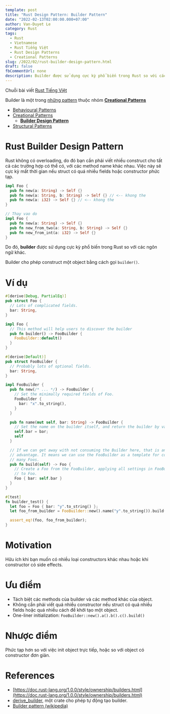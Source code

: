 ```yaml
---
template: post
title: "Rust Design Pattern: Builder Pattern"
date: "2022-02-13T02:00:00.000+07:00"
author: Van-Duyet Le
category: Rust
tags:
  - Rust
  - Vietnamese
  - Rust Tiếng Việt
  - Rust Design Patterns
  - Creational Patterns
slug: /2022/02/rust-builder-design-pattern.html
draft: false
fbCommentUrl: none
description: Builder được sử dụng cực kỳ phổ biến trong Rust so với các ngôn ngữ khác, bởi vì Rust không có overloading.
---
```


<div class="noti">Chuỗi bài viết <a href="/tag/rust-tiếng-việt/">Rust Tiếng Việt</a></div>

<div class="toc">
  <p>Builder là một trong <a href="/tag/rust-design-patterns">những pattern</a> thuộc nhóm <strong><a href="/tag/creational-patterns">Creational Patterns<a/></strong></p>
  <ul>
    <li>
      <a href="/tag/behavioural-patterns">Behavioural Patterns</a>
    </li>
    <li>
      <a href="/tag/creational-patterns">Creational Patterns</a>
      <ul>
        <li><a href="/2022/02/rust-builder-design-pattern.html"><strong>Builder Design Pattern</strong></a></li>
      </ul>
    </li>
    <li>
      <a href="/tag/structural-patterns">Structural Patterns</a>
    </li>
  </ul>
</div>

# Rust Builder Design Pattern

Rust không có overloading, do đó bạn cần phải viết nhiều construct cho tất cả các trường hợp có thể có, với các method name khác nhau. 
Việc này sẽ cực kỳ mất thời gian nếu struct có quá nhiều fields hoặc constructor phức tạp.

```rust
impl Foo {
  pub fn new(a: String) -> Self {}
  pub fn new(a: String, b: String) -> Self {} // <-- khong the
  pub fn new(a: i32) -> Self {} // <-- khong the
}

// Thay vao do
impl Foo {
  pub fn new(a: String) -> Self {}
  pub fn new_from_two(a: String, b: String) -> Self {}
  pub fn new_from_int(a: i32) -> Self {}
}
```

Do đó, **builder** được sử dụng cực kỳ phổ biến trong Rust so với các ngôn ngữ khác.

Builder cho phép construct một object bằng cách gọi `builder()`.

# Ví dụ

```rust
#[derive(Debug, PartialEq)]
pub struct Foo {
  // Lots of complicated fields.
  bar: String,
}

impl Foo {
  // This method will help users to discover the builder
  pub fn builder() -> FooBuilder {
    FooBuilder::default()
  }
}

#[derive(Default)]
pub struct FooBuilder {
  // Probably lots of optional fields.
  bar: String,
}

impl FooBuilder {
  pub fn new(/* ... */) -> FooBuilder {
    // Set the minimally required fields of Foo.
    FooBuilder {
      bar: "x".to_string(),
    }
  }

  pub fn name(mut self, bar: String) -> FooBuilder {
    // Set the name on the builder itself, and return the builder by value.
    self.bar = bar;
    self
  }

  // If we can get away with not consuming the Builder here, that is an
  // advantage. It means we can use the FooBuilder as a template for constructing
  // many Foos.
  pub fn build(self) -> Foo {
    // Create a Foo from the FooBuilder, applying all settings in FooBuilder
    // to Foo.
    Foo { bar: self.bar }
  }
}

#[test]
fn builder_test() {
  let foo = Foo { bar: "y".to_string() };
  let foo_from_builder = FooBuilder::new().name("y".to_string()).build();

  assert_eq!(foo, foo_from_builder);
}
```

# Motivation

Hữu ích khi bạn muốn có nhiều loại constructors khác nhau hoặc khi constructor có side effects.

# Ưu điểm

- Tách biệt các methods của builder và các method khác của object.
- Không cần phải viết quá nhiều constructor nếu struct có quá nhiều fields hoặc quá nhiều cách để khởi tạo một object.
- One-liner initialization: `FooBuilder::new().a().b().c().build()`

# Nhược điểm

Phức tạp hơn so với việc init object trực tiếp, hoặc so với object có constructor đơn giản.

# References

- [https://doc.rust-lang.org/1.0.0/style/ownership/builders.html](https://doc.rust-lang.org/1.0.0/style/ownership/builders.html)
- [derive_builder](https://crates.io/crates/derive_builder), một crate cho phép tự động tạo builder.
- [Builder pattern (wikipedia)](https://en.wikipedia.org/wiki/Builder_pattern)

